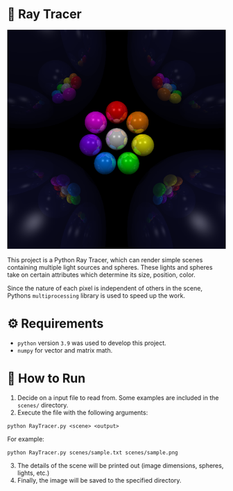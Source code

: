 # :crystal_ball: Ray Tracer

![Rainbow Scene](https://github.com/lewcab/raytracer/blob/main/scenes/rainbow.png?raw=true)

This project is a  Python Ray Tracer, which can render simple scenes containing multiple light sources and spheres. These lights and spheres take on certain attributes which determine its size, position, color. 

Since the nature of each pixel is independent of others in the scene, Pythons `multiprocessing` library is used to speed up the work.

# :gear: Requirements 
- `python` version `3.9` was used to develop this project.
- `numpy` for vector and matrix math.

# :book: How to Run
1. Decide on a input file to read from. Some examples are included in the `scenes/` directory.
2. Execute the file with the following arguments:
```
python RayTracer.py <scene> <output>
```
For example:
```
python RayTracer.py scenes/sample.txt scenes/sample.png
```
3. The details of the scene will be printed out (image dimensions, spheres, lights, etc.)
4. Finally, the image will be saved to the specified directory.
